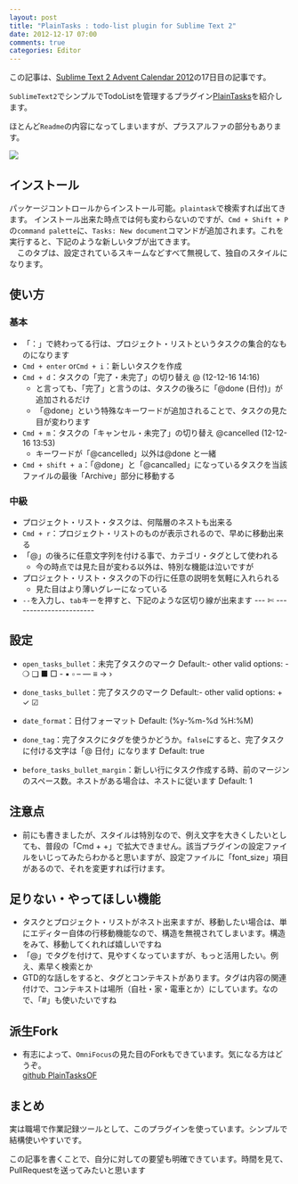 ```yaml
---
layout: post
title: "PlainTasks : todo-list plugin for Sublime Text 2"
date: 2012-12-17 07:00
comments: true
categories: Editor
---
```


この記事は、[Sublime Text 2 Advent Calendar 2012](http://www.adventar.org/calendars/20)の17日目の記事です。

`SublimeText2`でシンプルでTodoListを管理するプラグイン[PlainTasks](https://github.com/aziz/PlainTasks)を紹介します。

ほとんど`Readme`の内容になってしまいますが、プラスアルファの部分もあります。

![](https://lh6.googleusercontent.com/-tqMvj4KvKj8/UM1iJrDui1I/AAAAAAAACCo/k2vbRXPmBpk/s800/Screen%2520Shot%25202012-12-16%2520at%252014.39.23.png)
## インストール
パッケージコントロールからインストール可能。`plaintask`で検索すれば出てきます。
 インストール出来た時点では何も変わらないのですが、`Cmd + Shift + P`の`command palette`に、`Tasks: New document`コマンドが追加されます。これを実行すると、下記のような新しいタブが出てきます。   
　このタブは、設定されているスキームなどすべて無視して、独自のスタイルになります。

## 使い方

### 基本
- 「：」で終わってる行は、プロジェクト・リストというタスクの集合的なものになります
- `Cmd + enter` or`Cmd + i`：新しいタスクを作成
- `Cmd + d`：タスクの「完了・未完了」の切り替え @  (12-12-16 14:16)
    - と言っても、「完了」と言うのは、タスクの後ろに「@done (日付)」が追加されるだけ
    - 「@done」という特殊なキーワードが追加されることで、タスクの見た目が変わります
- `Cmd + m`：タスクの「キャンセル・未完了」の切り替え @cancelled (12-12-16 13:53)
    - キーワードが「@cancelled」以外は@done と一緒
- `Cmd + shift + a`：「@done」と「@cancalled」になっているタスクを当該ファイルの最後「Archive」部分に移動する

### 中級
- プロジェクト・リスト・タスクは、何階層のネストも出来る
- `Cmd + r`：プロジェクト・リストのものが表示されるので、早めに移動出来る
- 「@」の後ろに任意文字列を付ける事で、カテゴリ・タグとして使われる
    - 今の時点では見た目が変わる以外は、特別な機能は泣いですが
- プロジェクト・リスト・タスクの下の行に任意の説明を気軽に入れられる
    - 見た目はより薄いグレーになっている
- `--`を入力し、`tab`キーを押すと、下記のような区切り線が出来ます
--- ✄ -----------------------

## 設定
- `open_tasks_bullet`：未完了タスクのマーク
  Default:- 
  other valid options: - ❍ ❑ ■ □ - ▪ ▫ – — ≡ → ›

- `done_tasks_bullet`：完了タスクのマーク
  Default:- 
  other valid options: + ✓ ☑

- `date_format`：日付フォーマット
  Default: (%y-%m-%d %H:%M)

- `done_tag`：完了タスクにタグを使うかどうか。`false`にすると、完了タスクに付ける文字は「@ 日付」になります
  Default: true

- `before_tasks_bullet_margin`：新しい行にタスク作成する時、前のマージンのスペース数。ネストがある場合は、ネストに従います
 Default: 1

## 注意点
- 前にも書きましたが、スタイルは特別なので、例え文字を大きくしたいとしても、普段の「Cmd + +」で拡大できません。該当プラグインの設定ファイルをいじってみたらわかると思いますが、設定ファイルに「font_size」項目があるので、それを変更すれば行けます。

## 足りない・やってほしい機能
- タスクとプロジェクト・リストがネスト出来ますが、移動したい場合は、単にエディター自体の行移動機能なので、構造を無視されてしまいます。構造をみて、移動してくれれば嬉しいですね
- 「@」でタグを付けて、見やすくなっていますが、もっと活用したい。例え、素早く検索とか
- GTD的な話しをすると、タグとコンテキストがあります。タグは内容の関連付けで、コンテキストは場所（自社・家・電車とか）にしています。なので、「#」も使いたいですね

## 派生Fork
- 有志によって、`OmniFocus`の見た目のForkもできています。気になる方はどうぞ。  
  [github PlainTasksOF](https://github.com/poritsky/PlainTasksOF)

## まとめ
実は職場で作業記録ツールとして、このプラグインを使っています。シンプルで結構使いやすいです。

この記事を書くことで、自分に対しての要望も明確できています。時間を見て、PullRequestを送ってみたいと思います